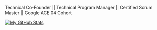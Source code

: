 
Technical Co-Founder || Technical Program Manager || Certified Scrum Master || Google ACE 04 Cohort

[![My GitHub Stats](https://github-readme-stats.vercel.app/api/?username=kevlawz&count_private=true&theme=tokyonight&showicons=true)]()
